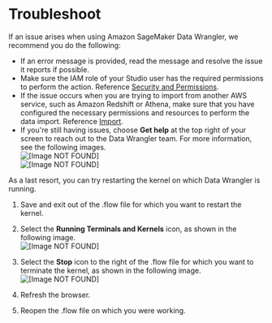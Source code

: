 # Troubleshoot<a name="data-wrangler-trouble-shooting"></a>

If an issue arises when using Amazon SageMaker Data Wrangler, we recommend you do the following:
+ If an error message is provided, read the message and resolve the issue it reports if possible\.
+ Make sure the IAM role of your Studio user has the required permissions to perform the action\. Reference [Security and Permissions](data-wrangler-security.md)\.
+ If the issue occurs when you are trying to import from another AWS service, such as Amazon Redshift or Athena, make sure that you have configured the necessary permissions and resources to perform the data import\. Reference [Import](data-wrangler-import.md)\.
+ If you're still having issues, choose **Get help** at the top right of your screen to reach out to the Data Wrangler team\. For more information, see the following images\.  
![\[Image NOT FOUND\]](http://docs.aws.amazon.com/sagemaker/latest/dg/images/studio/mohave/get-help/get-help.png)  
![\[Image NOT FOUND\]](http://docs.aws.amazon.com/sagemaker/latest/dg/images/studio/mohave/get-help/get-help-forms.png)

As a last resort, you can try restarting the kernel on which Data Wrangler is running\. 

1. Save and exit out of the \.flow file for which you want to restart the kernel\. 

1. Select the ****Running Terminals and Kernels**** icon, as shown in the following image\.  
![\[Image NOT FOUND\]](http://docs.aws.amazon.com/sagemaker/latest/dg/images/studio/mohave/stop-kernel-option.png)

1. Select the **Stop** icon to the right of the \.flow file for which you want to terminate the kernel, as shown in the following image\.  
![\[Image NOT FOUND\]](http://docs.aws.amazon.com/sagemaker/latest/dg/images/studio/mohave/stop-kernel.png)

1. Refresh the browser\. 

1. Reopen the \.flow file on which you were working\. 
